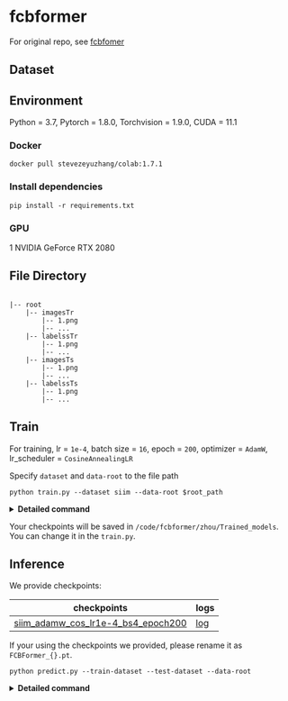 # fcbformer
For original repo, see [fcbfomer](https://github.com/ESandML/FCBFormer)

## Dataset

## Environment

Python = 3.7, Pytorch = 1.8.0, Torchvision = 1.9.0, CUDA = 11.1 

### Docker
```
docker pull stevezeyuzhang/colab:1.7.1
```

### Install dependencies

```
pip install -r requirements.txt
```

### GPU

1 NVIDIA GeForce RTX 2080


## File Directory
```

|-- root
	|-- imagesTr
		|-- 1.png
		|-- ...
	|-- labelssTr
		|-- 1.png
		|-- ...
	|-- imagesTs
		|-- 1.png
		|-- ...
	|-- labelssTs
		|-- 1.png
		|-- ...

```

## Train

For training, lr = `1e-4`, batch size = `16`, epoch = `200`, optimizer = `AdamW`, lr_scheduler = `CosineAnnealingLR`

Specify `dataset` and  `data-root` to the file path 

```
python train.py --dataset siim --data-root $root_path
```

<details>
  <summary><b>Detailed command</b></summary>

  ```
python train.py --dataset Kvasir --data-root /path/to/dataset/ --epochs 200 --batch-size 4 --learning-rate 1e-4 --learning-rate-scheduler true --learning-rate-scheduler-minimum 1e-15 --multi-gpu false
Argument Details
--dataset: Specify the dataset to use (choices: Kvasir, CVC, chest, siim).
--data-root: Provide the root directory of the dataset.
--epochs: Number of training epochs (default: 200).
--batch-size: Batch size for training (default: 16).
--learning-rate: Initial learning rate (default: 1e-4).
--learning-rate-scheduler: Use learning rate scheduler (choices: true, false, default: true).
--learning-rate-scheduler-minimum: Minimum learning rate for the scheduler (default: 1e-15).
--multi-gpu: Use multiple GPUs for training (choices: true, false, default: false).
```
  

</details>

Your checkpoints will be saved in `/code/fcbformer/zhou/Trained_models`. You can change it in the `train.py`.

## Inference

We provide checkpoints:

| checkpoints | logs |
|--------|--------|
| [siim_adamw_cos_lr1e-4_bs4_epoch200](https://github.com/hycarbon-b/fcb_v1/releases/download/siim_adamw_cos_lr1e-4_bs4_epoch200/siim_adamw_cos_lr1e-4_bs4_epoch200.pt) | [log](https://github.com/hycarbon-b/fcb_v1/releases/download/siim_adamw_cos_lr1e-4_bs4_epoch200/siim_adamw_cos_lr1e-4_bs4_epoch200.log) |


If your using the checkpoints we provided, please rename it as `FCBFormer_{}.pt`.

```
python predict.py --train-dataset --test-dataset --data-root 
```

<details>
  <summary><b>Detailed command</b></summary>
	
```
python predict.py --train-dataset siim --test-dataset siim --data-root /path/to/dataset/
Argument Details
--train-dataset: Specify the training dataset to use (choices: Kvasir, CVC, chest, siim).
--test-dataset: Specify the test dataset to use (choices: Kvasir, CVC, chest, siim).
--data-root: Provide the root directory of the dataset.
```

PS. this `predict.py` need the ground truth labels file. If you have none, you need rewrite this file

Please do not use the default path, you need add a forward slash at the end of the file path, for example: 

```
/FCBFormer/predict.py --train-dataset="chest" --test-dataset="chest" --data-root="/code/fcbformer/zhou/originalfile/chest/
```

</details>

